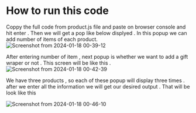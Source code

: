 # How to run this code 

Coppy the full code from product.js file and paste on browser console and hit enter . Then we will get a pop like below displyed . In this popup we can add number of items of each product.
![Screenshot from 2024-01-18 00-39-12](https://github.com/vishnu-ot/zennode-developerTask/assets/103847009/a8c1fe9a-8310-46c9-ad74-265939b05893)

After entering number of item , next popup is whether we want to add a gift wraper or not . This screen will be like this .
![Screenshot from 2024-01-18 00-42-39](https://github.com/vishnu-ot/zennode-developerTask/assets/103847009/6ca056dc-99d0-48a4-b377-3cb694d33dee)

We have three products , so each of these popup will display three times . after we enter all the information we will get our desired output . That will be look like this 

![Screenshot from 2024-01-18 00-46-10](https://github.com/vishnu-ot/zennode-developerTask/assets/103847009/622f557b-a57c-429a-9279-0cc906ae7e9a)





